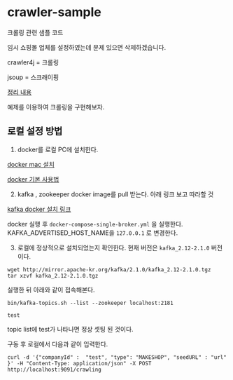 # crawler-sample
크롤링 관련 샘플 코드

임시 쇼핑몰 업체를 설정하였는데 문제 있으면 삭제하겠습니다.


crawler4j = 크롤링

jsoup = 스크래이핑


[정리 내용](http://kkforgg.blog.me/221444984380)

예제를 이용하여 크롤링을 구현해보자.

로컬 설정 방법
---

1. docker를 로컬 PC에 설치한다.

[docker mac 설치](http://kkforgg.blog.me/221404509671)

[docker 기본 사용법](http://kkforgg.blog.me/221459908128)

2. kafka , zookeeper docker image를 pull 받는다. 아래 링크 보고 따라할 것  

[kafka docker 설치 링크](http://www.kwangsiklee.com/2017/03/docker-compose%EB%A1%9C-kafka%EB%A5%BC-%EB%A1%9C%EC%BB%AC%EC%97%90-%EB%9D%84%EC%9B%8C%EB%B3%B4%EC%9E%90/) 

docker 실행 후 `docker-compose-single-broker.yml` 을 실행한다.  
KAFKA_ADVERTISED_HOST_NAME을 `127.0.0.1` 로 변경한다. 

3. 로컬에 정상적으로 설치되었는지 확인한다.
현재 버전은 `kafka_2.12-2.1.0` 버전이다.

```
wget http://mirror.apache-kr.org/kafka/2.1.0/kafka_2.12-2.1.0.tgz
tar xzvf kafka_2.12-2.1.0.tgz
```
실행한 뒤 아래와 같이 접속해본다.

```
bin/kafka-topics.sh --list --zookeeper localhost:2181
```

```
test
```
topic list에 test가 나타나면 정상 셋팅 된 것이다.


구동 후 로컬에서 다음과 같이 입력한다.

```
curl -d '{"companyId" :  "test", "type": "MAKESHOP", "seedURL" : "url" }' -H "Content-Type: application/json" -X POST http://localhost:9091/crawling
```
